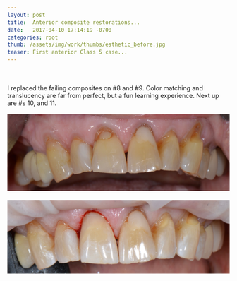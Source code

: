 ```yaml
---
layout: post
title:  Anterior composite restorations...
date:   2017-04-10 17:14:19 -0700
categories: root
thumb: /assets/img/work/thumbs/esthetic_before.jpg
teaser: First anterior Class 5 case...
---
```

<br>
<br/>
I replaced the failing composites on #8 and #9. Color matching and translucency are far from perfect, but a fun learning experience. Next up are #s 10, and 11.
<br>
<br/>
<img src="/assets/img/work/full/esthetic_before.jpg" style="float:center;" class="mr12 border border--gray border--2"/>
<br>
<br/>
<img src="/assets/img/work/full/esthetic_after.jpg" style="float:center;" class="mr12 border border--gray border--2"/>
